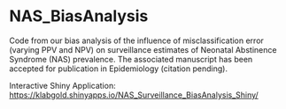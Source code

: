 # NAS_BiasAnalysis

Code from our bias analysis of the influence of misclassification error (varying PPV and NPV) on surveillance estimates of Neonatal Abstinence Syndrome (NAS) prevalence. The associated manuscript has been accepted for publication in Epidemiology (citation pending).

Interactive Shiny Application: https://klabgold.shinyapps.io/NAS_Surveillance_BiasAnalysis_Shiny/
